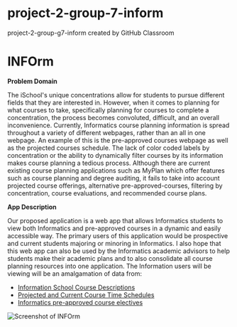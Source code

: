 # project-2-group-7-inform
project-2-group-g7-inform created by GitHub Classroom

# INFOrm

**Problem Domain**

The iSchool's unique concentrations allow for students to pursue different fields that they are interested in. However, when it comes to planning for what courses to take, specifically planning for courses to complete a concentration, the process becomes convoluted, difficult, and an overall inconvenience. Currently, Informatics course planning information is spread throughout a variety of different webpages, rather than an all in one webpage. An example of this is the pre-approved courses webpage as well as the projected courses schedule. The lack of color coded labels by concentration or the ability to dynamically filter courses by its information makes course planning a tedious process. Although there are current existing course planning applications such as MyPlan which offer features such as course planning and degree auditing, it fails to take into account projected course offerings, alternative pre-approved-courses, filtering by concentration, course evaluations, and recommended course plans.

**App Description**

Our proposed application is a web app that allows Informatics students to view both Informatics and pre-approved courses in a dynamic and easily accessible way. The primary users of this application would be prospective and current students majoring or minoring in Informatics. I also hope that this web app can also be used by the Informatics academic advisors to help students make their academic plans and to also consolidate all course planning resources into one application. The Information users will be viewing will be an amalgamation of data from: 

* [Information School Course Descriptions](https://www.washington.edu/students/crscat/info.html)
* [Projected and Current Course Time Schedules](https://ischool.uw.edu/programs/informatics/curriculum/course-schedules/info-projected)
* [Informatics pre-approved course electives](https://canvas.uw.edu/courses/1090264/pages/pre-approved-courses)

![Screenshot of INFOrm](./img/readmeImage.png)
